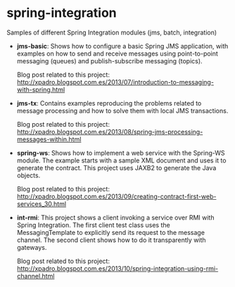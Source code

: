 spring-integration
==================

Samples of different Spring Integration modules (jms, batch, integration)

- <b>jms-basic</b>: Shows how to configure a basic Spring JMS application, with examples on how to send and receive messages using point-to-point messaging (queues) and publish-subscribe messaging (topics).
  
  Blog post related to this project:
  http://xpadro.blogspot.com.es/2013/07/introduction-to-messaging-with-spring.html


- <b>jms-tx</b>: Contains examples reproducing the problems related to message processing and how to solve them with local JMS transactions. 

  Blog post related to this project:
  http://xpadro.blogspot.com.es/2013/08/spring-jms-processing-messages-within.html


- <b>spring-ws</b>: Shows how to implement a web service with the Spring-WS module. The example starts with a sample XML document and uses it to generate the contract. This project uses JAXB2 to generate the Java objects.

  Blog post related to this project:
  http://xpadro.blogspot.com.es/2013/09/creating-contract-first-web-services_30.html


- <b>int-rmi</b>: This project shows a client invoking a service over RMI with Spring Integration. The first client test class uses the MessagingTemplate to explicitly send its request to the message channel. The second client shows how to do it transparently with gateways.

  Blog post related to this project:
  http://xpadro.blogspot.com.es/2013/10/spring-integration-using-rmi-channel.html
